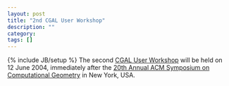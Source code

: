 ```yaml
---
layout: post
title: "2nd CGAL User Workshop"
description: ""
category: 
tags: []
---
```

{% include JB/setup %}
The second <a href="{{ site.baseurl }}/Events/UserWorkshop/2004/index.html">CGAL User Workshop</a> will be held on 12 June 2004, immediately after the <A HREF="http://socg.poly.edu/home.htm"> 20th Annual ACM Symposium on Computational Geometry</A> in New York, USA.
